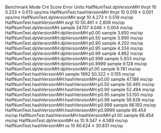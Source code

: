 Benchmark                                          Mode    Cnt   Score    Error   Units
HalfNumTest.dpVersionMH                           thrpt     10   0.233 ±  0.013  ops/ms
HalfNumTest.hashVersionMH                         thrpt     10   0.019 ±  0.001  ops/ms
HalfNumTest.dpVersionMH                            avgt     10   4.273 ±  0.519   ms/op
HalfNumTest.hashVersionMH                          avgt     10  50.461 ±  2.606   ms/op
HalfNumTest.dpVersionMH                          sample  24707   4.046 ±  0.004   ms/op
HalfNumTest.dpVersionMH:dpVersionMH·p0.00        sample          3.850            ms/op
HalfNumTest.dpVersionMH:dpVersionMH·p0.50        sample          3.990            ms/op
HalfNumTest.dpVersionMH:dpVersionMH·p0.90        sample          4.202            ms/op
HalfNumTest.dpVersionMH:dpVersionMH·p0.95        sample          4.334            ms/op
HalfNumTest.dpVersionMH:dpVersionMH·p0.99        sample          4.882            ms/op
HalfNumTest.dpVersionMH:dpVersionMH·p0.999       sample          5.933            ms/op
HalfNumTest.dpVersionMH:dpVersionMH·p0.9999      sample          9.128            ms/op
HalfNumTest.dpVersionMH:dpVersionMH·p1.00        sample          9.781            ms/op
HalfNumTest.hashVersionMH                        sample   1992  50.322 ±  0.155   ms/op
HalfNumTest.hashVersionMH:hashVersionMH·p0.00    sample         47.186            ms/op
HalfNumTest.hashVersionMH:hashVersionMH·p0.50    sample         50.495            ms/op
HalfNumTest.hashVersionMH:hashVersionMH·p0.90    sample         52.494            ms/op
HalfNumTest.hashVersionMH:hashVersionMH·p0.95    sample         53.150            ms/op
HalfNumTest.hashVersionMH:hashVersionMH·p0.99    sample         56.838            ms/op
HalfNumTest.hashVersionMH:hashVersionMH·p0.999   sample         66.193            ms/op
HalfNumTest.hashVersionMH:hashVersionMH·p0.9999  sample         66.454            ms/op
HalfNumTest.hashVersionMH:hashVersionMH·p1.00    sample         66.454            ms/op
HalfNumTest.dpVersionMH                              ss     10   9.347 ±  4.589   ms/op
HalfNumTest.hashVersionMH                            ss     10  60.624 ± 30.831   ms/op